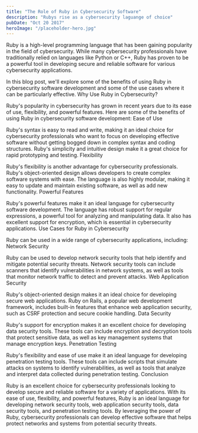 ```yaml
---
title: "The Role of Ruby in Cybersecurity Software"
description: "Rubys rise as a cybersecurity laguange of choice"
pubDate: "Oct 20 2017"
heroImage: "/placeholder-hero.jpg"
---
```


Ruby is a high-level programming language that has been gaining popularity in the field of cybersecurity. While many cybersecurity professionals have traditionally relied on languages like Python or C++, Ruby has proven to be a powerful tool in developing secure and reliable software for various cybersecurity applications.

In this blog post, we'll explore some of the benefits of using Ruby in cybersecurity software development and some of the use cases where it can be particularly effective.
Why Use Ruby in Cybersecurity?

Ruby's popularity in cybersecurity has grown in recent years due to its ease of use, flexibility, and powerful features. Here are some of the benefits of using Ruby in cybersecurity software development:
Ease of Use

Ruby's syntax is easy to read and write, making it an ideal choice for cybersecurity professionals who want to focus on developing effective software without getting bogged down in complex syntax and coding structures. Ruby's simplicity and intuitive design make it a great choice for rapid prototyping and testing.
Flexibility

Ruby's flexibility is another advantage for cybersecurity professionals. Ruby's object-oriented design allows developers to create complex software systems with ease. The language is also highly modular, making it easy to update and maintain existing software, as well as add new functionality.
Powerful Features

Ruby's powerful features make it an ideal language for cybersecurity software development. The language has robust support for regular expressions, a powerful tool for analyzing and manipulating data. It also has excellent support for encryption, which is essential in cybersecurity applications.
Use Cases for Ruby in Cybersecurity

Ruby can be used in a wide range of cybersecurity applications, including:
Network Security

Ruby can be used to develop network security tools that help identify and mitigate potential security threats. Network security tools can include scanners that identify vulnerabilities in network systems, as well as tools that monitor network traffic to detect and prevent attacks.
Web Application Security

Ruby's object-oriented design makes it an ideal choice for developing secure web applications. Ruby on Rails, a popular web development framework, includes built-in features that enhance web application security, such as CSRF protection and secure cookie handling.
Data Security

Ruby's support for encryption makes it an excellent choice for developing data security tools. These tools can include encryption and decryption tools that protect sensitive data, as well as key management systems that manage encryption keys.
Penetration Testing

Ruby's flexibility and ease of use make it an ideal language for developing penetration testing tools. These tools can include scripts that simulate attacks on systems to identify vulnerabilities, as well as tools that analyze and interpret data collected during penetration testing.
Conclusion

Ruby is an excellent choice for cybersecurity professionals looking to develop secure and reliable software for a variety of applications. With its ease of use, flexibility, and powerful features, Ruby is an ideal language for developing network security tools, web application security tools, data security tools, and penetration testing tools. By leveraging the power of Ruby, cybersecurity professionals can develop effective software that helps protect networks and systems from potential security threats.
